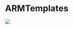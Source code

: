 # ARMTemplates

<a href="https://portal.azure.com/#create/Microsoft.Template/uri/https://github.com/Kothakapu/ARMTemplates/blob/Kothakapu-ARM-Bot/azuredeploy-Bot.json" rel="nofollow">
    <img src="https://camo.githubusercontent.com/9285dd3998997a0835869065bb15e5d500475034/687474703a2f2f617a7572656465706c6f792e6e65742f6465706c6f79627574746f6e2e706e67" data-canonical-src="http://azuredeploy.net/deploybutton.png" style="max-width:100%;">
</a>
